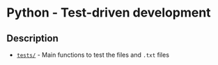 # Python - Test-driven development

## Description

* [`tests/`](./tests) - Main functions to test the files and `.txt` files
